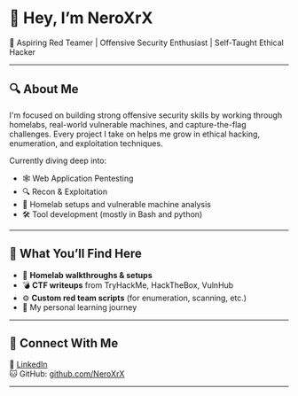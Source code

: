# 👋 Hey, I’m NeroXrX

🎯 Aspiring Red Teamer | Offensive Security Enthusiast | Self-Taught Ethical Hacker

---

## 🔍 About Me

I'm focused on building strong offensive security skills by working through homelabs, real-world vulnerable machines, and capture-the-flag challenges. Every project I take on helps me grow in ethical hacking, enumeration, and exploitation techniques.

Currently diving deep into:
- 🕸️ Web Application Pentesting
- 🔍 Recon & Exploitation
- 📂 Homelab setups and vulnerable machine analysis
- 🛠️ Tool development (mostly in Bash and python)

---

## 📁 What You’ll Find Here

- 🧪 **Homelab walkthroughs & setups**
- 💣 **CTF writeups** from TryHackMe, HackTheBox, VulnHub
- ⚙️ **Custom red team scripts** (for enumeration, scanning, etc.)
- 🧠 My personal learning journey

---

## 🧭 Connect With Me

🔗 [LinkedIn](https://linkedin.com/in/jahir-gonzalez)  
🐱 GitHub: [github.com/NeroXrX](https://github.com/NeroXrX)

---



